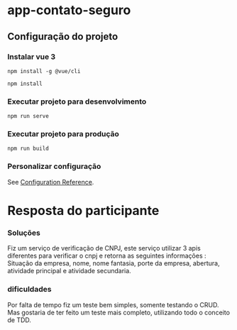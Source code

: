 # app-contato-seguro

## Configuração do projeto

### Instalar vue 3
```
npm install -g @vue/cli
```

```
npm install
```

### Executar projeto para desenvolvimento
```
npm run serve
```

### Executar projeto para produção
```
npm run build
```


### Personalizar configuração
See [Configuration Reference](https://cli.vuejs.org/config/).


# Resposta do participante

### Soluções
Fiz um serviço de verificação de CNPJ, este serviço utilizar 3 apis diferentes para verificar o cnpj e retorna as seguintes informações : Situação da empresa, nome, nome fantasia, porte da empresa, abertura, atividade principal e atividade secundaria.

### dificuldades
Por falta de tempo fiz um teste bem simples, somente testando o CRUD. Mas gostaria de ter feito um teste mais completo, utilizando todo o conceito de TDD.

